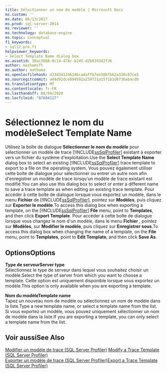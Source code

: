 ```yaml
---
title: Sélectionner un nom de modèle | Microsoft Docs
ms.custom: ''
ms.date: 06/13/2017
ms.prod: sql-server-2014
ms.reviewer: ''
ms.technology: database-engine
ms.topic: conceptual
f1_keywords:
- sql12.pro.f1
helpviewer_keywords:
- Select Template Name dialog box
ms.assetid: 30ac38b8-0c14-474c-b245-d2b8393d2f36
author: mashamsft
ms.author: mathoma
ms.openlocfilehash: d33d3d1246346ca4affb7ee38bfb62a338c87ce5
ms.sourcegitcommit: ad4d92dce894592a259721a1571b1d8736abacdb
ms.translationtype: MT
ms.contentlocale: fr-FR
ms.lasthandoff: 08/04/2020
ms.locfileid: "87604117"
---
```

# <a name="select-template-name"></a><span data-ttu-id="f72a0-102">Sélectionnez le nom du modèle</span><span class="sxs-lookup"><span data-stu-id="f72a0-102">Select Template Name</span></span>
  <span data-ttu-id="f72a0-103">Utilisez la boîte de dialogue **Sélectionner le nom du modèle** pour sélectionner un modèle de trace [!INCLUDE[ssSqlProfiler](../includes/sssqlprofiler-md.md)] existant à exporter vers un fichier du système d'exploitation.</span><span class="sxs-lookup"><span data-stu-id="f72a0-103">Use the **Select Template Name** dialog box to select an existing [!INCLUDE[ssSqlProfiler](../includes/sssqlprofiler-md.md)] trace template to export to a file on the operating system.</span></span> <span data-ttu-id="f72a0-104">Vous pouvez également utiliser cette boîte de dialogue pour sélectionner ou entrer un autre nom afin d'enregistrer un modèle de trace lorsqu'un modèle de trace existant est modifié.</span><span class="sxs-lookup"><span data-stu-id="f72a0-104">You can also use this dialog box to select or enter a different name to save a trace template as when editing an existing trace template.</span></span> <span data-ttu-id="f72a0-105">Pour accéder à cette boîte de dialogue lorsque vous exportez un modèle, dans le menu  **Fichier** de [!INCLUDE[ssSqlProfiler](../includes/sssqlprofiler-md.md)], pointez sur **Modèles**, puis cliquez sur **Exporter le modèle**.</span><span class="sxs-lookup"><span data-stu-id="f72a0-105">To access this dialog box when exporting a template, on the [!INCLUDE[ssSqlProfiler](../includes/sssqlprofiler-md.md)] **File** menu, point to **Templates**, and then click **Export Template**.</span></span> <span data-ttu-id="f72a0-106">Pour accéder à cette boîte de dialogue lorsque vous changez le nom d'un modèle, dans le menu **Fichier** , pointez sur **Modèles**, sur **Modifier le modèle**, puis cliquez sur **Enregistrer sous**.</span><span class="sxs-lookup"><span data-stu-id="f72a0-106">To access this dialog box when changing the name of a template, on the **File** menu, point to **Templates**, point to **Edit Template**, and then click **Save As**.</span></span>  
  
## <a name="options"></a><span data-ttu-id="f72a0-107">Options</span><span class="sxs-lookup"><span data-stu-id="f72a0-107">Options</span></span>  
 <span data-ttu-id="f72a0-108">**Type de serveur**</span><span class="sxs-lookup"><span data-stu-id="f72a0-108">**Server type**</span></span>  
 <span data-ttu-id="f72a0-109">Sélectionnez le type de serveur dans lequel vous souhaitez choisir un modèle.</span><span class="sxs-lookup"><span data-stu-id="f72a0-109">Select the type of server from which you want to choose a template.</span></span> <span data-ttu-id="f72a0-110">Cette option est uniquement disponible lorsque vous exportez un modèle.</span><span class="sxs-lookup"><span data-stu-id="f72a0-110">This option is only available when you are exporting a template.</span></span>  
  
 <span data-ttu-id="f72a0-111">**Nom du modèle**</span><span class="sxs-lookup"><span data-stu-id="f72a0-111">**Template name**</span></span>  
 <span data-ttu-id="f72a0-112">Tapez un nouveau nom de modèle ou sélectionnez un nom de modèle dans la liste.</span><span class="sxs-lookup"><span data-stu-id="f72a0-112">Type a new template name, or select a template name from the list.</span></span> <span data-ttu-id="f72a0-113">Si vous exportez un modèle, vous pouvez uniquement sélectionner un nom de modèle dans la liste.</span><span class="sxs-lookup"><span data-stu-id="f72a0-113">If you are exporting a template, you can only select a template name from the list.</span></span>  
  
## <a name="see-also"></a><span data-ttu-id="f72a0-114">Voir aussi</span><span class="sxs-lookup"><span data-stu-id="f72a0-114">See Also</span></span>  
 <span data-ttu-id="f72a0-115">[Modifier un modèle de trace &#40;SQL Server Profiler&#41;](modify-a-trace-template-sql-server-profiler.md) </span><span class="sxs-lookup"><span data-stu-id="f72a0-115">[Modify a Trace Template &#40;SQL Server Profiler&#41;](modify-a-trace-template-sql-server-profiler.md) </span></span>  
 [<span data-ttu-id="f72a0-116">Exporter un modèle de trace &#40;SQL Server Profiler&#41;</span><span class="sxs-lookup"><span data-stu-id="f72a0-116">Export a Trace Template &#40;SQL Server Profiler&#41;</span></span>](../tools/sql-server-profiler/export-a-trace-template-sql-server-profiler.md)  
  
  
